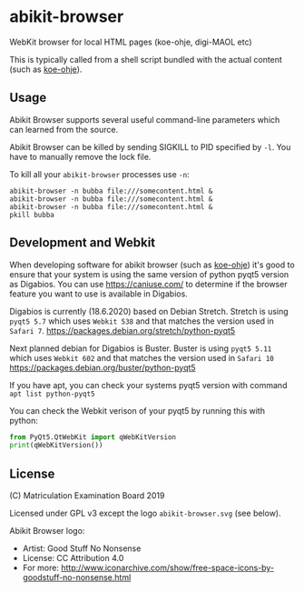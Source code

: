 # abikit-browser

WebKit browser for local HTML pages (koe-ohje, digi-MAOL etc)

This is typically called from a shell script bundled with the actual content (such as [koe-ohje](https://github.com/digabi/koe-ohje)).

## Usage

Abikit Browser supports several useful command-line parameters which can learned from the source.

Abikit Browser can be killed by sending SIGKILL to PID specified by `-l`. You have to manually
remove the lock file.

To kill all your `abikit-browser` processes use `-n`:

```
abikit-browser -n bubba file:///somecontent.html &
abikit-browser -n bubba file:///somecontent.html &
abikit-browser -n bubba file:///somecontent.html &
pkill bubba
```

## Development and Webkit

When developing software for abikit browser (such as [koe-ohje](https://github.com/digabi/koe-ohje)) it's good to ensure that your system is using the same version of python pyqt5 version as Digabios. You can use https://caniuse.com/ to determine if the browser feature you want to use is available in Digabios.

Digabios is currently (18.6.2020) based on Debian Stretch. Stretch is using `pyqt5 5.7` which uses `Webkit 538` and that matches the version used in `Safari 7`. https://packages.debian.org/stretch/python-pyqt5

Next planned debian for Digabios is Buster. Buster is using `pyqt5 5.11` which uses `Webkit 602` and that matches the version used in `Safari 10` https://packages.debian.org/buster/python-pyqt5

If you have apt, you can check your systems pyqt5 version with command `apt list python-pyqt5`

You can check the Webkit verison of your pyqt5 by running this with python:

```python
from PyQt5.QtWebKit import qWebKitVersion
print(qWebKitVersion())
```

## License

(C) Matriculation Examination Board 2019

Licensed under GPL v3 except the logo `abikit-browser.svg` (see below).

Abikit Browser logo:

- Artist: Good Stuff No Nonsense
- License: CC Attribution 4.0
- For more: http://www.iconarchive.com/show/free-space-icons-by-goodstuff-no-nonsense.html
